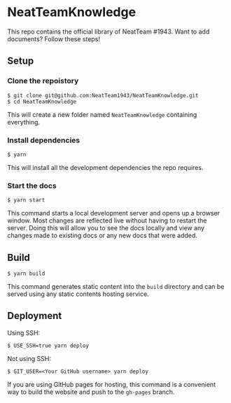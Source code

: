 # NeatTeamKnowledge

This repo contains the official library of NeatTeam #1943. Want to add documents? Follow these steps!

## Setup

### Clone the repoistory

```
$ git clone git@github.com:NeatTeam1943/NeatTeamKnowledge.git
$ cd NeatTeamKnowledge
```

This will create a new folder named `NeatTeamKnowledge` containing everything.

### Install dependencies

```
$ yarn
```

This will install all the development dependencies the repo requires.

### Start the docs

```
$ yarn start
```

This command starts a local development server and opens up a browser window. Most changes are reflected live without having to restart the server. Doing this will allow you to see the docs locally and view any changes made to existing docs or any new docs that were added.

## Build

```
$ yarn build
```

This command generates static content into the `build` directory and can be served using any static contents hosting service.

## Deployment

Using SSH:

```
$ USE_SSH=true yarn deploy
```

Not using SSH:

```
$ GIT_USER=<Your GitHub username> yarn deploy
```

If you are using GitHub pages for hosting, this command is a convenient way to build the website and push to the `gh-pages` branch.
